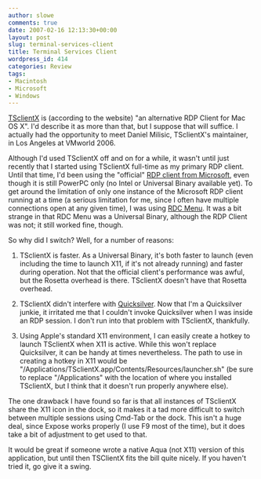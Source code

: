 ```yaml
---
author: slowe
comments: true
date: 2007-02-16 12:13:30+00:00
layout: post
slug: terminal-services-client
title: Terminal Services Client
wordpress_id: 414
categories: Review
tags:
- Macintosh
- Microsoft
- Windows
---
```


[TSclientX](http://desktopecho.com/tsclientx/) is (according to the website) "an alternative RDP Client for Mac OS X". I'd describe it as more than that, but I suppose that will suffice. I actually had the opportunity to meet Daniel Milisic, TSclientX's maintainer, in Los Angeles at VMworld 2006.

Although I'd used TSclientX off and on for a while, it wasn't until just recently that I started using TSclientX full-time as my primary RDP client. Until that time, I'd been using the "official" [RDP client from Microsoft](http://www.microsoft.com/mac/downloads.aspx?pid=download&location=/mac/download/misc/rdc_update_103.xml&secid=80&ssid=10&flgnosysreq=True), even though it is still PowerPC only (no Intel or Universal Binary available yet). To get around the limitation of only one instance of the Microsoft RDP client running at a time (a serious limitation for me, since I often have multiple connections open at any given time), I was using [RDC Menu](http://www.xutils.com/rdcmenu/). It was a bit strange in that RDC Menu was a Universal Binary, although the RDP Client was not; it still worked fine, though.

So why did I switch? Well, for a number of reasons:

1. TSclientX is faster. As a Universal Binary, it's both faster to launch (even including the time to launch X11, if it's not already running) and faster during operation. Not that the official client's performance was awful, but the Rosetta overhead is there. TSclientX doesn't have that Rosetta overhead.

2. TSclientX didn't interfere with [Quicksilver](http://quicksilver.blacktree.com/). Now that I'm a Quicksilver junkie, it irritated me that I couldn't invoke Quicksilver when I was inside an RDP session. I don't run into that problem with TSclientX, thankfully.

3. Using Apple's standard X11 environment, I can easily create a hotkey to launch TSclientX when X11 is active. While this won't replace Quicksilver, it can be handy at times nevertheless. The path to use in creating a hotkey in X11 would be "/Applications/TSclientX.app/Contents/Resources/launcher.sh" (be sure to replace "/Applications" with the location of where you installed TSclientX, but I think that it doesn't run properly anywhere else).

The one drawback I have found so far is that all instances of TSclientX share the X11 icon in the dock, so it makes it a tad more difficult to switch between multiple sessions using Cmd-Tab or the dock. This isn't a huge deal, since Expose works properly (I use F9 most of the time), but it does take a bit of adjustment to get used to that.

It would be great if someone wrote a native Aqua (not X11) version of this application, but until then TSClientX fits the bill quite nicely. If you haven't tried it, go give it a swing.
